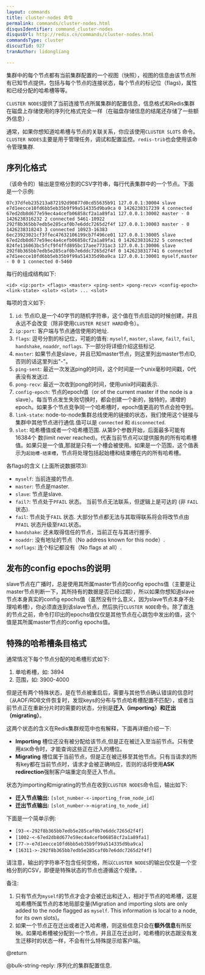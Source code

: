 ```yaml
---
layout: commands
title: cluster-nodes 命令
permalink: commands/cluster-nodes.html
disqusIdentifier: command_cluster-nodes
disqusUrl: http://redis.cn/commands/cluster-nodes.html
commandsType: cluster
discuzTid: 927
tranAuthor: lidongliang

---
```


集群中的每个节点都有当前集群配置的一个视图（快照），视图的信息由该节点所有已知节点提供，包括与每个节点的连接状态，每个节点的标记位（flags)，属性和已经分配的哈希槽等等。

`CLUSTER NODES`提供了当前连接节点所属集群的配置信息，信息格式和Redis集群在磁盘上存储使用的序列化格式完全一样（在磁盘存储信息的结尾还存储了一些额外信息）.

通常，如果你想知道哈希槽与节点的关联关系，你应该使用`CLUSTER SLOTS` 命令。`CLUSTER NODES`主要是用于管理任务，调试和配置监控。`redis-trib`也会使用该命令管理集群.

## 序列化格式

（该命令的）输出是空格分割的CSV字符串，每行代表集群中的一个节点。下面是一个示例:

```
07c37dfeb235213a872192d90877d0cd55635b91 127.0.0.1:30004 slave e7d1eecce10fd6bb5eb35b9f99a514335d9ba9ca 0 1426238317239 4 connected
67ed2db8d677e59ec4a4cefb06858cf2a1a89fa1 127.0.0.1:30002 master - 0 1426238316232 2 connected 5461-10922
292f8b365bb7edb5e285caf0b7e6ddc7265d2f4f 127.0.0.1:30003 master - 0 1426238318243 3 connected 10923-16383
6ec23923021cf3ffec47632106199cb7f496ce01 127.0.0.1:30005 slave 67ed2db8d677e59ec4a4cefb06858cf2a1a89fa1 0 1426238316232 5 connected
824fe116063bc5fcf9f4ffd895bc17aee7731ac3 127.0.0.1:30006 slave 292f8b365bb7edb5e285caf0b7e6ddc7265d2f4f 0 1426238317741 6 connected
e7d1eecce10fd6bb5eb35b9f99a514335d9ba9ca 127.0.0.1:30001 myself,master - 0 0 1 connected 0-5460
```

每行的组成结构如下:

```
<id> <ip:port> <flags> <master> <ping-sent> <pong-recv> <config-epoch> <link-state> <slot> <slot> ... <slot>
```

每项的含义如下:

1. `id`: 节点ID,是一个40字节的随机字符串，这个值在节点启动的时候创建，并且永远不会改变（除非使用`CLUSTER RESET HARD`命令）。
2. `ip:port`: 客户端与节点通信使用的地址.
3. `flags`: 逗号分割的标记位，可能的值有: `myself`, `master`, `slave`, `fail?`, `fail`, `handshake`, `noaddr`, `noflags`. 下一部分将详细介绍这些标记.
4. `master`: 如果节点是slave，并且已知master节点，则这里列出master节点ID,否则的话这里列出"-"。
5. `ping-sent`: 最近一次发送ping的时间，这个时间是一个unix毫秒时间戳，0代表没有发送过.
6. `pong-recv`: 最近一次收到pong的时间，使用unix时间戳表示.
7. `config-epoch`: 节点的epoch值（or of the current master if the node is a slave）。每当节点发生失败切换时，都会创建一个新的，独特的，递增的epoch。如果多个节点竞争同一个哈希槽时，epoch值更高的节点会抢夺到。
8. `link-state`:  node-to-node集群总线使用的链接的状态，我们使用这个链接与集群中其他节点进行通信.值可以是 `connected` 和 `disconnected`.
9. `slot`: 哈希槽值或者一个哈希槽范围. 从第9个参数开始，后面最多可能有16384个 数(limit never reached)。代表当前节点可以提供服务的所有哈希槽值。如果只是一个值,那就是只有一个槽会被使用。如果是一个范围，这个值表示为`起始槽-结束槽`，节点将处理包括起始槽和结束槽在内的所有哈希槽。

各flags的含义 (上面所说数据项3):

* `myself`: 当前连接的节点.
* `master`: 节点是master.
* `slave`: 节点是slave.
* `fail?`: 节点处于`PFAIL` 状态。 当前节点无法联系，但逻辑上是可达的 (非 `FAIL` 状态).
* `fail`: 节点处于`FAIL` 状态. 大部分节点都无法与其取得联系将会将改节点由 `PFAIL` 状态升级至`FAIL`状态。
* `handshake`: 还未取得信任的节点，当前正在与其进行握手.
* `noaddr`: 没有地址的节点（No address known for this node）.
* `noflags`: 连个标记都没有（No flags at all）.

## 发布的config epochs的说明

 slave节点在广播时，总是使用其所属master节点的config epochs值（主要是让master节点判断一下，其所持有的数据是否已经过期），所以如果你想知道slave节点本身真实的config epochs值（虽然没有什么意义，因为slave节点本身不处理哈希槽），你必须直连到该slave节点，然后执行`CLUSTER NODE`命令。除了直连的节点之前，命令打印出的epochs值仅仅是其他节点在心跳包中发出的值，这个值是其所属master节点的config epochs值。

## 特殊的哈希槽条目格式

通常情况下每个节点分配的哈希槽形式如下:

1. 单哈希槽，如: 3894
2. 范围，如: 3900-4000

但是还有两个特殊状态，是在节点被重启后，需要与其他节点确认错误的信息时（从AOF/RDB文件恢复时，发现keys的分布与节点哈希槽配置不匹配），或者当前节点正在重新分片时的需要的状态，分别是**迁入（importing）**和**迁出（migrating）**。

这两个状态的含义在Redis集群规范中也有解释，下面再详细介绍一下:

* **Importing**  槽位还没有被分配给该节点,但是正在被迁入至当前节点。只有使用`ASK`命令时，才能查询这些正在迁入的槽位。
* **Migrating** 槽位属于当前节点，但是正在被迁移至其他节点。只有当请求的所有key都在当前节点时，请求才会被正确响应，否则的话将使用**ASK redirection**强制客户端重定向至迁入节点。

状态为importing和migrating的节点在收到`CLUSTER NODES`命令后，输出如下:

* **迁入节点输出:** `[slot_number-<-importing_from_node_id]`
* **迁出节点输出:** `[slot_number->-migrating_to_node_id]`

下面是一个简单示例:

* `[93-<-292f8b365bb7edb5e285caf0b7e6ddc7265d2f4f]`
* `[1002-<-67ed2db8d677e59ec4a4cefb06858cf2a1a89fa1]`
* `[77->-e7d1eecce10fd6bb5eb35b9f99a514335d9ba9ca]`
* `[16311->-292f8b365bb7edb5e285caf0b7e6ddc7265d2f4f]`

请注意，输出的字符串不包含任何空格，所以`CLUSTER NODES`的输出仅仅是一个空格分割的CSV，即便是特殊状态的节点也遵循这个规律。.

备注:

1. 只有节点为`myself`的节点才会才会被迁出和迁入，相对于节点的哈希槽，这是哈希槽所属节点的本地局部变量(Migration and importing slots are only added to the node flagged as `myself`. This information is local to a node, for its own slots)。
2.  如果一个节点正在迁出或者迁入哈希槽，则这些信息只会在**额外信息**有所反映。如果哈希槽被分配到一个节点，并且正在迁出时，哈希槽的状态跟没有发生迁移时的状态一样，不会有什么特殊提示给客户端。

@return

@bulk-string-reply: 序列化的集群配置信息.
